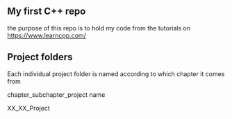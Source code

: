 ## My first C++ repo
the purpose of this repo is to hold my code from the tutorials on https://www.learncpp.com/

## Project folders
Each individual project folder is named according to which chapter it comes from

chapter_subchapter_project name

XX_XX_Project
